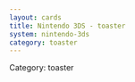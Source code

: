 ```yaml
---
layout: cards
title: Nintendo 3DS - toaster
system: nintendo-3ds
category: toaster
---
```

<div class="alert alert-secondary mb-4"><span class="i18n innerHTML-category">Category: </span><span class="i18n innerHTML-cat-toaster">toaster</span></div>
